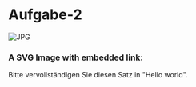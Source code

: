 # Aufgabe-2
<img alt="JPG" src="https://banner2.cleanpng.com/20180422/kaq/kisspng-computer-icons-educational-assessment-organization-icon-material-5adcec90cb3957.5103307015244279208324.jpg" /> 

<h3>A SVG Image with embedded link:</h3> 


Bitte vervollständigen Sie diesen Satz in "Hello world".
